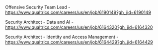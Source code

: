 Offensive Security Team Lead - https://www.qualtrics.com/careers/us/en/job/6190149?gh_jid=6190149

Security Architect - Data and AI - https://www.qualtrics.com/careers/us/en/job/6164320?gh_jid=6164320

Security Architect - Identity and Access Management - https://www.qualtrics.com/careers/us/en/job/6164429?gh_jid=6164429

